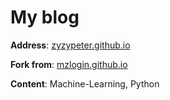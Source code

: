 # My blog

**Address**: [zyzypeter.github.io](https://zyzypeter.github.io/)

**Fork from**: [mzlogin.github.io
](https://github.com/mzlogin/mzlogin.github.io)

**Content**: Machine-Learning, Python